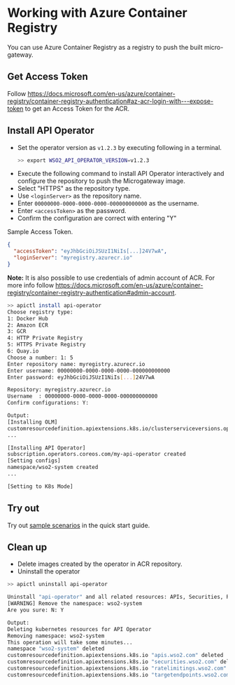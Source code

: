 # Working with Azure Container Registry

You can use Azure Container Registry as a registry to push the built micro-gateway.

## Get Access Token

Follow https://docs.microsoft.com/en-us/azure/container-registry/container-registry-authentication#az-acr-login-with---expose-token
to get an Access Token for the ACR.

## Install API Operator

- Set the operator version as `v1.2.3` by executing following in a terminal.
    ```sh
    >> export WSO2_API_OPERATOR_VERSION=v1.2.3
    ```
- Execute the following command to install API Operator interactively and configure the repository to push the
  Microgateway image.
- Select "HTTPS" as the repository type.
- Use `<loginServer>` as the repository name.
- Enter `00000000-0000-0000-0000-000000000000` as the username.
- Enter `<accessToken>` as the password.
- Confirm the configuration are correct with entering "Y"

Sample Access Token.
```json
{
  "accessToken": "eyJhbGciOiJSUzI1NiIs[...]24V7wA",
  "loginServer": "myregistry.azurecr.io"
}
```

**Note:** It is also possible to use credentials of admin account of ACR.
For more info follow https://docs.microsoft.com/en-us/azure/container-registry/container-registry-authentication#admin-account.

```sh
>> apictl install api-operator
Choose registry type:
1: Docker Hub
2: Amazon ECR
3: GCR
4: HTTP Private Registry
5: HTTPS Private Registry
6: Quay.io
Choose a number: 1: 5
Enter repository name: myregistry.azurecr.io
Enter username: 00000000-0000-0000-0000-000000000000
Enter password: eyJhbGciOiJSUzI1NiIs[...]24V7wA

Repository: myregistry.azurecr.io
Username  : 00000000-0000-0000-0000-000000000000
Confirm configurations: Y:
```

```sh
Output:
[Installing OLM]
customresourcedefinition.apiextensions.k8s.io/clusterserviceversions.operators.coreos.com created
...

[Installing API Operator]
subscription.operators.coreos.com/my-api-operator created
[Setting configs]
namespace/wso2-system created
...

[Setting to K8s Mode]
```

## Try out
Try out [sample scenarios](../../GettingStarted/quick-start-guide.md#sample-scenarios) in the quick start guide.

## Clean up

- Delete images created by the operator in ACR repository.
- Uninstall the operator

```sh
>> apictl uninstall api-operator

Uninstall "api-operator" and all related resources: APIs, Securities, Rate Limitings and Target Endpoints
[WARNING] Remove the namespace: wso2-system
Are you sure: N: Y
```

```sh
Output:
Deleting kubernetes resources for API Operator
Removing namespace: wso2-system
This operation will take some minutes...
namespace "wso2-system" deleted
customresourcedefinition.apiextensions.k8s.io "apis.wso2.com" deleted
customresourcedefinition.apiextensions.k8s.io "securities.wso2.com" deleted
customresourcedefinition.apiextensions.k8s.io "ratelimitings.wso2.com" deleted
customresourcedefinition.apiextensions.k8s.io "targetendpoints.wso2.com" deleted
```